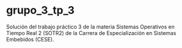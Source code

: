 # grupo_3_tp_3
Solución del trabajo práctico 3 de la materia Sistemas Operativos en Tiempo Real 2 (SOTR2) de la Carrera de Especialización en Sistemas Embebidos (CESE).
